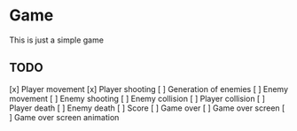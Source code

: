 # Game

This is just a simple game

## TODO

[x] Player movement
[x] Player shooting
[ ] Generation of enemies
[ ] Enemy movement
[ ] Enemy shooting
[ ] Enemy collision
[ ] Player collision
[ ] Player death
[ ] Enemy death
[ ] Score
[ ] Game over
[ ] Game over screen
[ ] Game over screen animation
